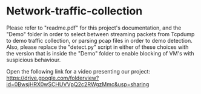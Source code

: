 # Network-traffic-collection

Please refer to "readme.pdf" for this project's documentation, and the "Demo" folder in order to select between streaming packets from Tcpdump to demo traffic collection, or parsing pcap files in order to demo detection. Also, please replace the "detect.py" script in either of these choices with the version that is inside the "Demo" folder to enable blocking of VM's with suspicious behaviour.

Open the following link for a video presenting our project:
https://drive.google.com/folderview?id=0BwsjHRX0wSCHUVVpQ2c2RWgzMmc&usp=sharing
